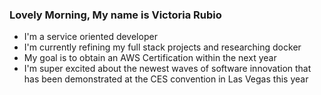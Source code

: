 ### Lovely Morning, My name is Victoria Rubio
- I'm a service oriented developer
- I'm currently refining my full stack projects and researching docker
- My goal is to obtain an AWS Certification within the next year
- I'm super excited about the newest waves of software innovation that has been demonstrated at the CES convention in Las Vegas this year

<!--
**V-Rubio/V-Rubio** is a ✨ _special_ ✨ repository because its `README.md` (this file) appears on your GitHub profile.

Here are some ideas to get you started:

- 🔭 I’m currently working on ...
- 🌱 I’m currently learning ...
- 👯 I’m looking to collaborate on ...
- 🤔 I’m looking for help with ...
- 💬 Ask me about ...
- 📫 How to reach me: ...
- 😄 Pronouns: ...
- ⚡ Fun fact: ...
-->
